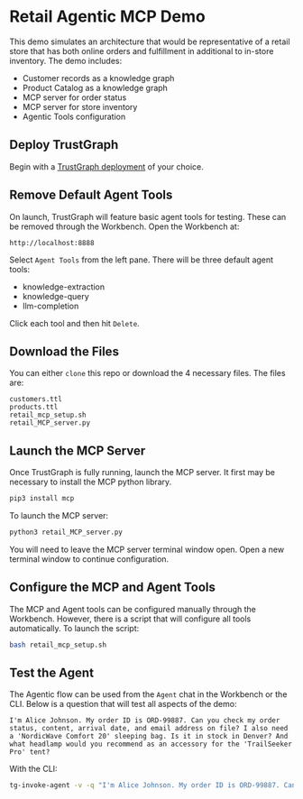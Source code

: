 # Retail Agentic MCP Demo

This demo simulates an architecture that would be representative of a retail store that has both online orders and fulfillment in additional to in-store inventory. The demo includes:
- Customer records as a knowledge graph
- Product Catalog as a knowledge graph
- MCP server for order status
- MCP server for store inventory
- Agentic Tools configuration

## Deploy TrustGraph

Begin with a [TrustGraph deployment](https://docs.trustgraph.ai/deployment/) of your choice.

## Remove Default Agent Tools

On launch, TrustGraph will feature basic agent tools for testing. These can be removed through the Workbench. Open the Workbench at:
```
http://localhost:8888
```

Select `Agent Tools` from the left pane. There will be three default agent tools:
- knowledge-extraction
- knowledge-query
- llm-completion

Click each tool and then hit `Delete`.

## Download the Files

You can either `clone` this repo or download the 4 necessary files. The files are:
```
customers.ttl
products.ttl
retail_mcp_setup.sh
retail_MCP_server.py
```

## Launch the MCP Server

Once TrustGraph is fully running, launch the MCP server. It first may be necessary to install the MCP python library.
```python
pip3 install mcp
```

To launch the MCP server:
```python
python3 retail_MCP_server.py
```

You will need to leave the MCP server terminal window open. Open a new terminal window to continue configuration.

## Configure the MCP and Agent Tools

The MCP and Agent tools can be configured manually through the Workbench. However, there is a script that will configure all tools automatically. To launch the script:
```bash
bash retail_mcp_setup.sh
```

## Test the Agent

The Agentic flow can be used from the `Agent` chat in the Workbench or the CLI. Below is a question that will test all aspects of the demo:
```
I'm Alice Johnson. My order ID is ORD-99887. Can you check my order status, content, arrival date, and email address on file? I also need a 'NordicWave Comfort 20' sleeping bag. Is it in stock in Denver? And what headlamp would you recommend as an accessory for the 'TrailSeeker Pro' tent?
```

With the CLI:
```bash
tg-invoke-agent -v -q "I'm Alice Johnson. My order ID is ORD-99887. Can you check my order status, content, arrival date, and email address on file? I also need a 'NordicWave Comfort 20' sleeping bag. Is it in stock in Denver? And what headlamp would you recommend as an accessory for the 'TrailSeeker Pro' tent?"
```

